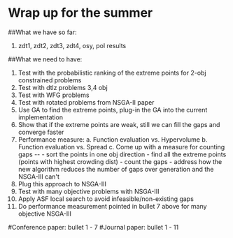 Wrap up for the summer
======================

##What we have so far:
1. zdt1, zdt2, zdt3, zdt4, osy, pol results 

##What we need to have:
1. Test with the probabilistic ranking of the extreme points for 2-obj constrained problems
2. Test with dtlz problems 3,4 obj
3. Test with WFG problems
4. Test with rotated problems from NSGA-II paper
5. Use GA to find the extreme points, plug-in the GA into the current implementation
6. Show that if the extreme points are weak, still we can fill the gaps and converge faster
7. Performance measure:
		a. Function evaluation vs. Hypervolume
		b. Function evaluation vs. Spread
		c. Come up with a measure for counting gaps --
			- sort the points in one obj direction
			- find all the extreme points (points with highest crowding dist)
			- count the gaps
			- address how the new algorithm reduces the number of gaps over generation
				and the NSGA-III can't
8. Plug this approach to NSGA-III
9. Test with many objective problems with NSGA-III 
10. Apply ASF local search to avoid infeasible/non-existing gaps
11. Do performance measurement pointed in bullet 7 above for many objective NSGA-III

#Conference paper: 
	bullet 1 - 7
#Journal paper: 
	bullet 1 - 11
